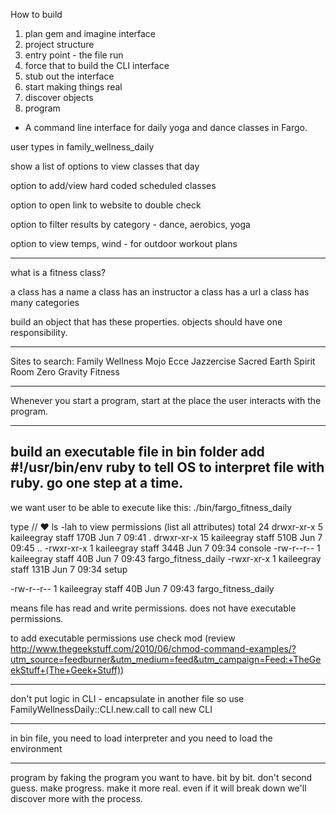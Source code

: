 How to build

1. plan gem and imagine interface
2. project structure
3. entry point - the file run
4. force that to build the CLI interface
5. stub out the interface
6. start making things real
7. discover objects
8. program

- A command line interface for daily yoga and dance classes in Fargo.

user types in family_wellness_daily

show a list of options to view classes that day

option to add/view hard coded scheduled classes

option to open link to website to double check

option to filter results by category - dance, aerobics, yoga

option to view temps, wind - for outdoor workout plans

---
what is a fitness class?

a class has a name
a class has an instructor
a class has a url
a class has many categories

build an object that has these properties. objects should have one responsibility.


--------

Sites to search:
Family Wellness
Mojo
Ecce
Jazzercise
Sacred Earth
Spirit Room
Zero Gravity Fitness


-------------
Whenever you start a program, start at the place the user interacts with the program.

----
build an executable file in bin folder
add #!/usr/bin/env ruby to tell OS to interpret file with ruby.
go one step at a time.
----

we want user to be able to execute like this:  ./bin/fargo_fitness_daily

type // ♥ ls -lah to view permissions (list all attributes)
total 24
drwxr-xr-x   5 kaileegray  staff   170B Jun  7 09:41 .
drwxr-xr-x  15 kaileegray  staff   510B Jun  7 09:45 ..
-rwxr-xr-x   1 kaileegray  staff   344B Jun  7 09:34 console
-rw-r--r--   1 kaileegray  staff    40B Jun  7 09:43 fargo_fitness_daily
-rwxr-xr-x   1 kaileegray  staff   131B Jun  7 09:34 setup


-rw-r--r--   1 kaileegray  staff    40B Jun  7 09:43 fargo_fitness_daily

means file has read and write permissions. does not have executable permissions.

to add executable permissions use check mod (review http://www.thegeekstuff.com/2010/06/chmod-command-examples/?utm_source=feedburner&utm_medium=feed&utm_campaign=Feed:+TheGeekStuff+(The+Geek+Stuff))

----

don't put logic in CLI - encapsulate in another file
so use FamilyWellnessDaily::CLI.new.call
to call new CLI

---

in bin file, you need to load interpreter and you need to load the environment

---
 program by faking the program you want to have. bit by bit. don't second guess. make progress. make it more real. even if it will break down we'll discover more with the process.
